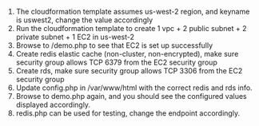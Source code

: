 1. The cloudformation template assumes us-west-2 region, and keyname is uswest2, change the value accordingly
1. Run the cloudformation template to create 1 vpc + 2 public subnet + 2 private subnet + 1 EC2 in us-west-2
1. Browse to <ec2 public address>/demo.php to see that EC2 is set up successfully
1. Create redis elastic cache (non-cluster, non-encrypted), make sure security group allows TCP 6379 from the EC2 security group
1. Create rds, make sure security group allows TCP 3306 from the EC2 security group
1. Update config.php in /var/www/html with the correct redis and rds info.
1. Browse to demo.php again, and you should see the configured values displayed accordingly.
1. redis.php can be used for testing, change the endpoint accordingly.
